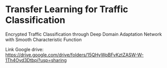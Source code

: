 # Transfer Learning for Traffic Classification
Encrypted Traffic Classification through Deep Domain Adaptation Network with Smooth Characteristic Function

Link Google drive: https://drive.google.com/drive/folders/15QHyWpBFvKztZASW-W-1Th4Oyd3Dtbpi?usp=sharing
